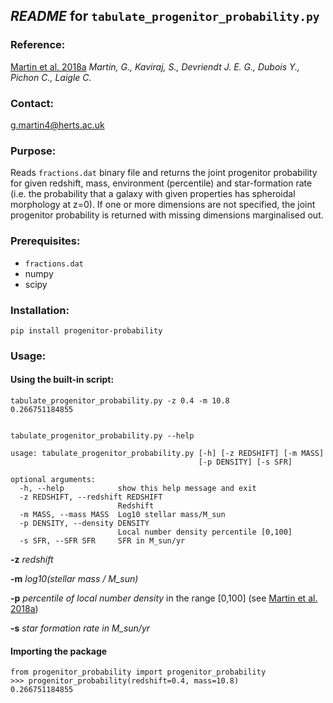 ## *README* for `tabulate_progenitor_probability.py`

### Reference:
[Martin et al. 2018a](https://doi.org/10.1093/mnras/stx3057 "Martin+18a")
*Martin, G., Kaviraj, S., Devriendt J. E. G., Dubois Y., Pichon C., Laigle C.*


### Contact:
[g.martin4@herts.ac.uk](mailto:g.martin4@herts.ac.uk "email")


### Purpose:
Reads `fractions.dat` binary file and returns the joint progenitor probability for given redshift, mass, environment (percentile) and star-formation rate (i.e. the probability that a galaxy with given properties has spheroidal morphology at z=0). If one or more dimensions are not specified, the joint progenitor probability is returned with missing dimensions marginalised out.


### Prerequisites:
* `fractions.dat`
* numpy
* scipy

### Installation:
    
    pip install progenitor-probability
    

### Usage:

#### Using the built-in script:
    
    tabulate_progenitor_probability.py -z 0.4 -m 10.8
    0.266751184855
    
    
    tabulate_progenitor_probability.py --help

    usage: tabulate_progenitor_probability.py [-h] [-z REDSHIFT] [-m MASS]
                                              [-p DENSITY] [-s SFR]

    optional arguments:
      -h, --help            show this help message and exit
      -z REDSHIFT, --redshift REDSHIFT
                            Redshift
      -m MASS, --mass MASS  Log10 stellar mass/M_sun
      -p DENSITY, --density DENSITY
                            Local number density percentile [0,100]
      -s SFR, --SFR SFR     SFR in M_sun/yr
    

**-z** *redshift*

**-m** *log10(stellar mass / M_sun)*

**-p** *percentile of local number density* in the range [0,100] (see [Martin et al. 2018a](https://doi.org/10.1093/mnras/stx3057 "Martin+18a"))

**-s** *star formation rate in M_sun/yr*

#### Importing the package
```
from progenitor_probability import progenitor_probability
>>> progenitor_probability(redshift=0.4, mass=10.8)
0.266751184855
```
